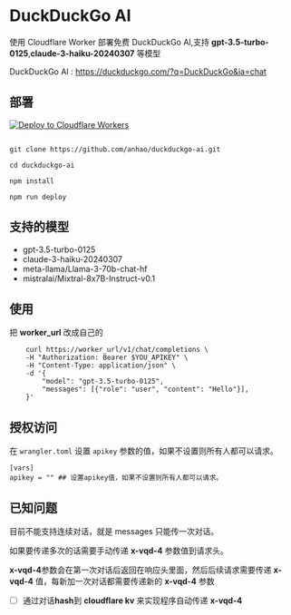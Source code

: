 # DuckDuckGo  AI

使用 Cloudflare Worker 部署免费 DuckDuckGo AI,支持 **gpt-3.5-turbo-0125**,**claude-3-haiku-20240307** 等模型

DuckDuckGo AI : https://duckduckgo.com/?q=DuckDuckGo&ia=chat

## 部署

[![Deploy to Cloudflare Workers](https://deploy.workers.cloudflare.com/button)](https://deploy.workers.cloudflare.com/?url=https://github.com/anhao/duckduckgo-ai)

```shell

git clone https://github.com/anhao/duckduckgo-ai.git

cd duckduckgo-ai

npm install 

npm run deploy

```

## 支持的模型

- gpt-3.5-turbo-0125
- claude-3-haiku-20240307
- meta-llama/Llama-3-70b-chat-hf
- mistralai/Mixtral-8x7B-Instruct-v0.1

## 使用

把 **worker_url** 改成自己的

```shell
    curl https://worker_url/v1/chat/completions \
    -H "Authorization: Bearer $YOU_APIKEY" \
    -H "Content-Type: application/json" \
    -d '{
        "model": "gpt-3.5-turbo-0125",
        "messages": [{"role": "user", "content": "Hello"}],
    }'

```

## 授权访问

在 `wrangler.toml` 设置 `apikey` 参数的值，如果不设置则所有人都可以请求。

```
[vars]
apikey = "" ## 设置apikey值，如果不设置则所有人都可以请求。 
```

## 已知问题

目前不能支持连续对话，就是 messages 只能传一次对话。

如果要传递多次的话需要手动传递 **x-vqd-4** 参数值到请求头。

**x-vqd-4**参数会在第一次对话后返回在响应头里面，然后后续请求需要传递 **x-vqd-4** 值，每新加一次对话都需要传递新的
**x-vqd-4** 参数

- [ ] 通过对话**hash**到 **cloudflare kv** 来实现程序自动传递 **x-vqd-4**